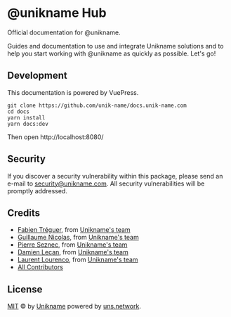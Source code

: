 # @unikname Hub

Official documentation for @unikname.

Guides and documentation to use and integrate Unikname solutions and to help you start working with @unikname as quickly as possible. Let's go!

## Development

This documentation is powered by VuePress.

```
git clone https://github.com/unik-name/docs.unik-name.com
cd docs
yarn install
yarn docs:dev
```

Then open http://localhost:8080/

## Security

If you discover a security vulnerability within this package, please send an e-mail to security@unikname.com. All security vulnerabilities will be promptly addressed.

## Credits

- [Fabien Tréguer](https://github.com/ftreguer), from [Unikname's team](https://www.unikname.com)
- [Guillaume Nicolas](https://github.com/Nigui), from [Unikname's team](https://www.unikname.com)
- [Pierre Seznec](https://github.com/peterjah), from [Unikname's team](https://www.unikname.com)  
- [Damien Lecan](https://github.com/dlecan), from [Unikname's team](https://www.unikname.com)
- [Laurent Lourenco](https://www.linkedin.com/in/laurentlourenco/), from [Unikname's team](https://www.unikname.com)
- [All Contributors](../../../../contributors)

## License

[MIT](LICENSE) © by [Unikname](https://www.unikname.com) powered by [uns.network](https://www.uns.network).
